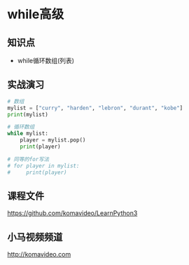 while高级
==========

## 知识点

* while循环数组(列表)

## 实战演习

~~~python
# 数组
mylist = ["curry", "harden", "lebron", "durant", "kobe"]
print(mylist)

# 循环数组
while mylist:
    player = mylist.pop()
    print(player)

# 同等的for写法
# for player in mylist:
#     print(player)
~~~

## 课程文件

https://github.com/komavideo/LearnPython3

## 小马视频频道

http://komavideo.com
